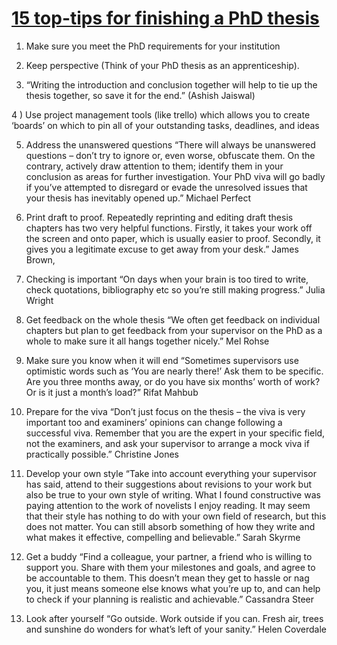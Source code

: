 


# [15 top-tips for finishing a PhD thesis](https://www.theguardian.com/higher-education-network/blog/2014/aug/27/finishing-phd-thesis-top-tips-experts-advice)

1) Make sure you meet the PhD requirements for your institution

2) Keep perspective (Think of your PhD thesis as an apprenticeship).

3) “Writing the introduction and conclusion together will help to tie up
the thesis together, so save it for the end.” (Ashish Jaiswal)

4 ) Use project management tools (like trello) which allows you to create
‘boards’ on which to pin all of your outstanding tasks, deadlines, and ideas

5) Address the unanswered questions
“There will always be unanswered questions – don’t try to ignore or, even worse,
obfuscate them. On the contrary, actively draw attention to them; identify them
in your conclusion as areas for further investigation. Your PhD viva will go
badly if you’ve attempted to disregard or evade the unresolved issues that your
thesis has inevitably opened up.”
Michael Perfect

6) Print draft to proof.
Repeatedly reprinting and editing draft thesis chapters has two very helpful functions.
Firstly, it takes your work off the screen and onto paper, which is usually easier
to proof. Secondly, it gives you a legitimate excuse to get away from your desk.”
James Brown,

7) Checking is important
“On days when your brain is too tired to write, check quotations, bibliography etc
 so you’re still making progress.” Julia Wright
8) Get feedback on the whole thesis
“We often get feedback on individual chapters but plan to get feedback from your
supervisor on the PhD as a whole to make sure it all hangs together nicely.”
Mel Rohse

9) Make sure you know when it will end
“Sometimes supervisors use optimistic words such as ‘You are nearly there!’
Ask them to be specific. Are you three months away, or do you have six months’
worth of work? Or is it just a month’s load?”
Rifat Mahbub

10) Prepare for the viva
“Don’t just focus on the thesis – the viva is very important too and examiners’
opinions can change following a successful viva. Remember that you are the expert
in your specific field, not the examiners, and ask your supervisor to arrange a
mock viva if practically possible.”
Christine Jones

11) Develop your own style
“Take into account everything your supervisor has said, attend to their suggestions
about revisions to your work but also be true to your own style of writing.
What I found constructive was paying attention to the work of novelists I enjoy
reading. It may seem that their style has nothing to do with your own field of
research, but this does not matter. You can still absorb something of how they
write and what makes it effective, compelling and believable.” Sarah Skyrme

13) Get a buddy
“Find a colleague, your partner, a friend who is willing to support you.
Share with them your milestones and goals, and agree to be accountable to them.
This doesn’t mean they get to hassle or nag you, it just means someone else
knows what you’re up to, and can help to check if your planning is
realistic and achievable.” Cassandra Steer

15) Look after yourself
“Go outside. Work outside if you can. Fresh air, trees and sunshine do wonders
for what’s left of your sanity.”
Helen Coverdale
